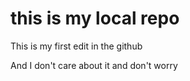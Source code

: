 # this is my local repo
This is my first  edit in the github
<be>

And I don't care about it and don't worry 
